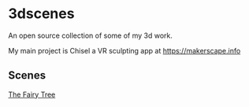 # 3dscenes

An open source collection of some of my 3d work.

My main project is Chisel a VR sculpting app at https://makerscape.info

## Scenes

[The Fairy Tree](https://)
